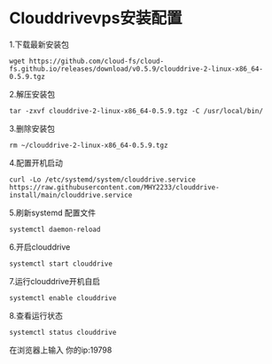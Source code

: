 # Clouddrivevps安装配置
1.下载最新安装包

    wget https://github.com/cloud-fs/cloud-fs.github.io/releases/download/v0.5.9/clouddrive-2-linux-x86_64-0.5.9.tgz
2.解压安装包

    tar -zxvf clouddrive-2-linux-x86_64-0.5.9.tgz -C /usr/local/bin/
3.删除安装包

    rm ~/clouddrive-2-linux-x86_64-0.5.9.tgz
4.配置开机启动
    
    curl -Lo /etc/systemd/system/clouddrive.service https://raw.githubusercontent.com/MHY2233/clouddrive-install/main/clouddrive.service
5.刷新systemd 配置文件

    systemctl daemon-reload
6.开启clouddrive

    systemctl start clouddrive
7.运行clouddrive开机自启

    systemctl enable clouddrive
8.查看运行状态

    systemctl status clouddrive
在浏览器上输入 你的ip:19798
